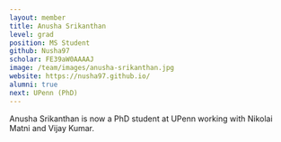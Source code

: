 ```yaml
---
layout: member
title: Anusha Srikanthan
level: grad
position: MS Student
github: Nusha97
scholar: FE39aW0AAAAJ
image: /team/images/anusha-srikanthan.jpg
website: https://nusha97.github.io/
alumni: true
next: UPenn (PhD)
---
```


Anusha Srikanthan is now a PhD student at UPenn working with Nikolai Matni and Vijay Kumar.
